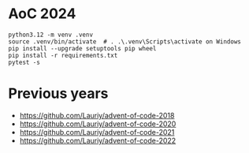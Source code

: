 # AoC 2024

```
python3.12 -m venv .venv
source .venv/bin/activate  # . .\.venv\Scripts\activate on Windows
pip install --upgrade setuptools pip wheel
pip install -r requirements.txt
pytest -s
```

# Previous years

- https://github.com/Lauriy/advent-of-code-2018
- https://github.com/Lauriy/advent-of-code-2020
- https://github.com/Lauriy/advent-of-code-2021
- https://github.com/Lauriy/advent-of-code-2022
